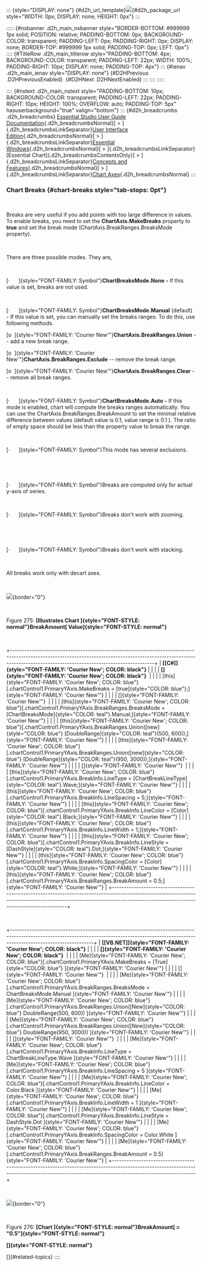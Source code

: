 ::: {style="DISPLAY: none"}
[](ms-xhelp:///?Id=d2h_url_template){#d2h_url_template}![](!package_url!){#d2h_package_url style="WIDTH: 0px; DISPLAY: none; HEIGHT: 0px"}
:::

::::: {#nsbanner .d2h_main_nsbanner style="BORDER-BOTTOM: #999999 1px solid; POSITION: relative; PADDING-BOTTOM: 0px; BACKGROUND-COLOR: transparent; PADDING-LEFT: 0px; PADDING-RIGHT: 0px; DISPLAY: none; BORDER-TOP: #999999 1px solid; PADDING-TOP: 0px; LEFT: 0px"}
:::: {#TitleRow .d2h_main_titlerow style="PADDING-BOTTOM: 4px; BACKGROUND-COLOR: transparent; PADDING-LEFT: 22px; WIDTH: 100%; PADDING-RIGHT: 10px; DISPLAY: none; PADDING-TOP: 4px"}
::: {#ienav .d2h_main_ienav style="DISPLAY: none"}
[](ms-xhelp:///?Id=c387f479-a291-45a7-b471-3d5447481959){#D2HPrevious .D2HPreviousEnabled}  [](ms-xhelp:///?Id=4cc408a6-48cd-4669-ae43-bbd33d83212f){#D2HNext .D2HNextEnabled}
:::
::::
:::::

:::: {#nstext .d2h_main_nstext style="PADDING-BOTTOM: 10px; BACKGROUND-COLOR: transparent; PADDING-LEFT: 22px; PADDING-RIGHT: 10px; HEIGHT: 100%; OVERFLOW: auto; PADDING-TOP: 5px" hasuserbackground="true" valign="bottom"}
::: {#d2h_breadcrumbs .d2h_breadcrumbs}
[Essential Studio User Guide Documentation](ms-xhelp:///?Id=12457748-09e3-4d74-a240-8e049cedf030){.d2h_breadcrumbsNormal}[ \> ]{.d2h_breadcrumbsLinkSeparator}[User Interface Edition](ms-xhelp:///?Id=c29296b7-531c-413b-a0ec-488ca1f7f669){.d2h_breadcrumbsNormal}[ \> ]{.d2h_breadcrumbsLinkSeparator}[Essential Windows](ms-xhelp:///?Id=e60759d8-47a4-4570-9d7a-16a68d63f2ea){.d2h_breadcrumbsNormal}[ \> ]{.d2h_breadcrumbsLinkSeparator}[Essential Chart]{.d2h_breadcrumbsContentsOnly}[ \> ]{.d2h_breadcrumbsLinkSeparator}[Concepts and Features](ms-xhelp:///?Id=71321e9c-336c-4c1c-a127-be9f135ad4bb){.d2h_breadcrumbsNormal}[ \> ]{.d2h_breadcrumbsLinkSeparator}[Chart Axes](ms-xhelp:///?Id=e0d0de4a-3c3c-41cd-9d94-6496172cab48){.d2h_breadcrumbsNormal}
:::

### Chart Breaks {#chart-breaks style="tab-stops: 0pt"}

 

Breaks are very useful if you add points with too large difference in values. To enable breaks, you need to set the **ChartAxis.MakeBreaks** property to **true** and set the break mode (ChartAxis.BreakRanges.BreaksMode property).

 

There are three possible modes. They are,

 

[·      ]{style="FONT-FAMILY: Symbol"}**ChartBreaksMode.None -** If this value is set, breaks are not used.

 

[·      ]{style="FONT-FAMILY: Symbol"}**ChartBreaksMode.Manual** (default) - If this value is set, you can manually set the breaks ranges. To do this, use following methods.

[o  ]{style="FONT-FAMILY: 'Courier New'"}**ChartAxis.BreakRanges.Union** -- add a new break range.

[o  ]{style="FONT-FAMILY: 'Courier New'"}**ChartAxis.BreakRanges.Exclude** -- remove the break range.

[o  ]{style="FONT-FAMILY: 'Courier New'"}**ChartAxis.BreakRanges.Clear** -- remove all break ranges.

 

[·      ]{style="FONT-FAMILY: Symbol"}**ChartBreaksMode.Auto -** If this mode is enabled, chart will compute the breaks ranges automatically. You can use the ChartAxis.BreakRanges.BreakAmount to set the minimal relative difference between values (default value is 0.1, value range is 0.1 ). The ratio of empty space should be less than the property value to break the range.

 

[·      ]{style="FONT-FAMILY: Symbol"}This mode has several exclusions.

 

 

[·      ]{style="FONT-FAMILY: Symbol"}Breaks are computed only for actual y-axis of series.

 

[·      ]{style="FONT-FAMILY: Symbol"}Breaks don\'t work with zooming.

 

 

[·      ]{style="FONT-FAMILY: Symbol"}Breaks don\'t work with stacking.

 

All breaks work only with decart axes.

 

![](ImagesExt/image84_275.png){border="0"}

 

Figure 275: **[Illustrates Chart ]{style="FONT-STYLE: normal"}**BreakAmount**[ Value]{style="FONT-STYLE: normal"}**

 

+-----------------------------------------------------------------------------------------------------------------------------------------------------------------------------------------------------------------------+
| **[\[C#\]]{style="FONT-FAMILY: 'Courier New'; COLOR: black"}**                                                                                                                                                        |
|                                                                                                                                                                                                                       |
| **[]{style="FONT-FAMILY: 'Courier New'; COLOR: black"}**                                                                                                                                                              |
|                                                                                                                                                                                                                       |
| [this]{style="FONT-FAMILY: 'Courier New'; COLOR: blue"}[.chartControl1.PrimaryYAxis.MakeBreaks = [true]{style="COLOR: blue"};]{style="FONT-FAMILY: 'Courier New'"}                                                    |
|                                                                                                                                                                                                                       |
| []{style="FONT-FAMILY: 'Courier New'"}                                                                                                                                                                                |
|                                                                                                                                                                                                                       |
| [this]{style="FONT-FAMILY: 'Courier New'; COLOR: blue"}[.chartControl1.PrimaryYAxis.BreakRanges.BreaksMode = [ChartBreaksMode]{style="COLOR: teal"}.Manual;]{style="FONT-FAMILY: 'Courier New'"}                      |
|                                                                                                                                                                                                                       |
| [this]{style="FONT-FAMILY: 'Courier New'; COLOR: blue"}[.chartControl1.PrimaryYAxis.BreakRanges.Union([new]{style="COLOR: blue"} [DoubleRange]{style="COLOR: teal"}(500, 600));]{style="FONT-FAMILY: 'Courier New'"}  |
|                                                                                                                                                                                                                       |
| [this]{style="FONT-FAMILY: 'Courier New'; COLOR: blue"}[.chartControl1.PrimaryYAxis.BreakRanges.Union([new]{style="COLOR: blue"} [DoubleRange]{style="COLOR: teal"}(950, 3000));]{style="FONT-FAMILY: 'Courier New'"} |
|                                                                                                                                                                                                                       |
| []{style="FONT-FAMILY: 'Courier New'"}                                                                                                                                                                                |
|                                                                                                                                                                                                                       |
| [this]{style="FONT-FAMILY: 'Courier New'; COLOR: blue"}[.chartControl1.PrimaryYAxis.BreakInfo.LineType = [ChartBreakLineType]{style="COLOR: teal"}.Wave;]{style="FONT-FAMILY: 'Courier New'"}                         |
|                                                                                                                                                                                                                       |
| [this]{style="FONT-FAMILY: 'Courier New'; COLOR: blue"}[.chartControl1.PrimaryYAxis.BreakInfo.LineSpacing = 5;]{style="FONT-FAMILY: 'Courier New'"}                                                                   |
|                                                                                                                                                                                                                       |
| [this]{style="FONT-FAMILY: 'Courier New'; COLOR: blue"}[.chartControl1.PrimaryYAxis.BreakInfo.LineColor = [Color]{style="COLOR: teal"}.Black;]{style="FONT-FAMILY: 'Courier New'"}                                    |
|                                                                                                                                                                                                                       |
| [this]{style="FONT-FAMILY: 'Courier New'; COLOR: blue"}[.chartControl1.PrimaryYAxis.BreakInfo.LineWidth = 1;]{style="FONT-FAMILY: 'Courier New'"}                                                                     |
|                                                                                                                                                                                                                       |
| [this]{style="FONT-FAMILY: 'Courier New'; COLOR: blue"}[.chartControl1.PrimaryYAxis.BreakInfo.LineStyle = [DashStyle]{style="COLOR: teal"}.Dot;]{style="FONT-FAMILY: 'Courier New'"}                                  |
|                                                                                                                                                                                                                       |
| [this]{style="FONT-FAMILY: 'Courier New'; COLOR: blue"}[.chartControl1.PrimaryYAxis.BreakInfo.SpacingColor = [Color]{style="COLOR: teal"}.White;]{style="FONT-FAMILY: 'Courier New'"}                                 |
|                                                                                                                                                                                                                       |
| [this]{style="FONT-FAMILY: 'Courier New'; COLOR: blue"}[.chartControl1.PrimaryYAxis.BreakRanges.BreakAmount = 0.5;]{style="FONT-FAMILY: 'Courier New'"}                                                               |
+-----------------------------------------------------------------------------------------------------------------------------------------------------------------------------------------------------------------------+

 

+----------------------------------------------------------------------------------------------------------------------------------------------------------------------------------------------+
| **[\[VB.NET\]]{style="FONT-FAMILY: 'Courier New'; COLOR: black"}**                                                                                                                           |
|                                                                                                                                                                                              |
| **[]{style="FONT-FAMILY: 'Courier New'; COLOR: black"}**                                                                                                                                     |
|                                                                                                                                                                                              |
| [Me]{style="FONT-FAMILY: 'Courier New'; COLOR: blue"}[.chartControl1.PrimaryYAxis.MakeBreaks = [True]{style="COLOR: blue"} ]{style="FONT-FAMILY: 'Courier New'"}                             |
|                                                                                                                                                                                              |
| []{style="FONT-FAMILY: 'Courier New'"}                                                                                                                                                       |
|                                                                                                                                                                                              |
| [Me]{style="FONT-FAMILY: 'Courier New'; COLOR: blue"}[.chartControl1.PrimaryYAxis.BreakRanges.BreaksMode = ChartBreaksMode.Manual ]{style="FONT-FAMILY: 'Courier New'"}                      |
|                                                                                                                                                                                              |
| [Me]{style="FONT-FAMILY: 'Courier New'; COLOR: blue"}[.chartControl1.PrimaryYAxis.BreakRanges.Union([New]{style="COLOR: blue"} DoubleRange(500, 600)) ]{style="FONT-FAMILY: 'Courier New'"}  |
|                                                                                                                                                                                              |
| [Me]{style="FONT-FAMILY: 'Courier New'; COLOR: blue"}[.chartControl1.PrimaryYAxis.BreakRanges.Union([New]{style="COLOR: blue"} DoubleRange(950, 3000)) ]{style="FONT-FAMILY: 'Courier New'"} |
|                                                                                                                                                                                              |
| []{style="FONT-FAMILY: 'Courier New'"}                                                                                                                                                       |
|                                                                                                                                                                                              |
| [Me]{style="FONT-FAMILY: 'Courier New'; COLOR: blue"}[.chartControl1.PrimaryYAxis.BreakInfo.LineType = ChartBreakLineType.Wave ]{style="FONT-FAMILY: 'Courier New'"}                         |
|                                                                                                                                                                                              |
| [Me]{style="FONT-FAMILY: 'Courier New'; COLOR: blue"}[.chartControl1.PrimaryYAxis.BreakInfo.LineSpacing = 5 ]{style="FONT-FAMILY: 'Courier New'"}                                            |
|                                                                                                                                                                                              |
| [Me]{style="FONT-FAMILY: 'Courier New'; COLOR: blue"}[.chartControl1.PrimaryYAxis.BreakInfo.LineColor = Color.Black ]{style="FONT-FAMILY: 'Courier New'"}                                    |
|                                                                                                                                                                                              |
| [Me]{style="FONT-FAMILY: 'Courier New'; COLOR: blue"}[.chartControl1.PrimaryYAxis.BreakInfo.LineWidth = 1 ]{style="FONT-FAMILY: 'Courier New'"}                                              |
|                                                                                                                                                                                              |
| [Me]{style="FONT-FAMILY: 'Courier New'; COLOR: blue"}[.chartControl1.PrimaryYAxis.BreakInfo.LineStyle = DashStyle.Dot ]{style="FONT-FAMILY: 'Courier New'"}                                  |
|                                                                                                                                                                                              |
| [Me]{style="FONT-FAMILY: 'Courier New'; COLOR: blue"}[.chartControl1.PrimaryYAxis.BreakInfo.SpacingColor = Color.White ]{style="FONT-FAMILY: 'Courier New'"}                                 |
|                                                                                                                                                                                              |
| [Me]{style="FONT-FAMILY: 'Courier New'; COLOR: blue"}[.chartControl1.PrimaryYAxis.BreakRanges.BreakAmount = 0.5]{style="FONT-FAMILY: 'Courier New'"}                                         |
+----------------------------------------------------------------------------------------------------------------------------------------------------------------------------------------------+

 

![](ImagesExt/image84_276.jpg){border="0"}

 

Figure 276: **[Chart ]{style="FONT-STYLE: normal"}**BreakAmount**[ = \"0.5\"]{style="FONT-STYLE: normal"}**

**[]{style="FONT-STYLE: normal"}** 

[]{#related-topics}
::::
